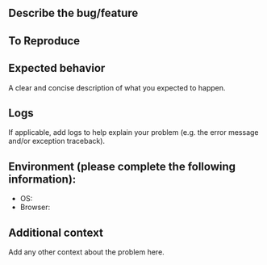 ## Describe the bug/feature
<!--Decribe your feature or bug-->

## To Reproduce
<!--Breifly describe the steps to reproduce this issue-->

## Expected behavior

A clear and concise description of what you expected to happen.

## Logs

If applicable, add logs to help explain your problem (e.g. the error message and/or exception traceback).

## Environment (please complete the following information):

- OS:
- Browser:

## Additional context

Add any other context about the problem here.